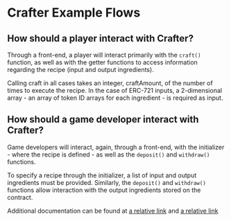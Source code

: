 # Crafter Example Flows

## How should a player interact with Crafter?

Through a front-end, a player will interact primarily with the `craft()` function, as well as with the getter functions to access information regarding the recipe (input and output ingredients).

Calling craft in all cases takes an integer, craftAmount, of the number of times to execute the recipe. In the case of ERC-721 inputs, a 2-dimensional array - an array of token ID arrays for each ingredient - is required as input.

## How should a game developer interact with Crafter?

Game developers will interact, again, through a front-end, with the initializer - where the recipe is defined - as well as the `deposit()` and `withdraw()` functions.

To specify a recipe through the initializer, a list of input and output ingredients must be provided. Similarly, the `deposit()` and `withdraw()` functions allow interaction with the output ingredients stored on the contract.

Additional documentation can be found at [a relative link](../../../../owlprotocol-contracts-docs/docs/contract-docs/CrafterTransfer.md) and [a relative link](../../../../owlprotocol-contracts-docs/docs/contract-docs/CrafterMint.md)
